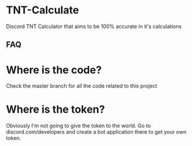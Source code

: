 # TNT-Calculate
Discord TNT Calculator that aims to be 100% accurate in it's calculations

## FAQ
# Where is the code?
Check the master branch for all the code related to this project

# Where is the token?
Obviously I'm not going to give the token to the world. Go to discord.com/developers and create a bot application there to get your own token.
